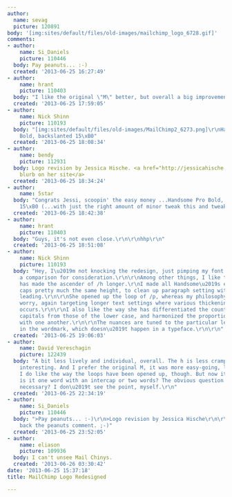 ```yaml
---
author:
  name: sevag
  picture: 120891
body: '[img:sites/default/files/old-images/mailchimp_logo_6728.gif]'
comments:
- author:
    name: Si_Daniels
    picture: 110446
  body: Pay peanuts... :-)
  created: '2013-06-25 16:27:49'
- author:
    name: hrant
    picture: 110403
  body: "I like the original \"M\" better, but overall a big improvement.\r\n\r\nhhp\r\n"
  created: '2013-06-25 17:59:05'
- author:
    name: Nick Shinn
    picture: 110193
  body: "[img:sites/default/files/old-images/MailChimp2_6273.png]\r\nHandsome Pro
    Bold, backslanted 15\xB0"
  created: '2013-06-25 18:08:34'
- author:
    name: bendy
    picture: 112931
  body: Logo revision by Jessica Hische. <a href="http://jessicahische.is/monkeyingaround">More
    blurb on her site</a>
  created: '2013-06-25 18:34:24'
- author:
    name: 5star
  body: "Congrats Jessi, scoopin' the easy money ...Handsome Pro Bold, backslanted
    15\xB0 (...with just the right amount of minor tweak this and tweak that).\r\n\r\nLOL!"
  created: '2013-06-25 18:42:38'
- author:
    name: hrant
    picture: 110403
  body: "Guys, it's not even close.\r\n\r\nhhp\r\n"
  created: '2013-06-25 18:51:08'
- author:
    name: Nick Shinn
    picture: 110193
  body: "Hey, I\u2019m not knocking the redesign, just pimping my font :-)\r\nIt\u2019s
    a comparison for consideration.\r\n\r\nAmong other things, I like the way Ms Hische
    has made the ascender of /h longer.\r\nI made all Handsome\u2019s extenders and
    caps pretty much the same height, to clean up paragraph setting with no or minimal
    leading.\r\n\r\nShe opened up the loop of /p, whereas my philosophy was to not
    worry, again targeting longer text settings where various thickening of stems
    occurs.\r\n\r\nI also like the way she has differentiated the counters of the
    capitals from those of the lower case, and harmonized the proportions of the capitals
    with one another.\r\n\r\nThe nuances are tuned to the particular letter sequence
    in the wordmark, which doesn\u2019t happen in a typeface.\r\n\r\n"
  created: '2013-06-25 19:06:03'
- author:
    name: David Vereschagin
    picture: 122439
  body: "A bit less lively and individual, overall. The h is less cramped, but less
    interesting. And I prefer the original M, it was more easy-going, less school-like.
    I do like the way the loops have been opened up, though. But now it\u2019s ambivalent:
    is it one word with an intercap or two words? The obvious question is: Was it
    necessary? I don\u2019t see the point, myself.\r\n"
  created: '2013-06-25 22:34:19'
- author:
    name: Si_Daniels
    picture: 110446
  body: ">Pay peanuts... :-)\r\n>Logo revision by Jessica Hische\r\n\r\nOkay I take
    back the peanuts comment. ;-)"
  created: '2013-06-25 23:52:05'
- author:
    name: eliason
    picture: 109936
  body: I can't unsee Mail Chinys.
  created: '2013-06-26 03:30:42'
date: '2013-06-25 15:37:18'
title: MailChimp Logo Redesigned

---
```

